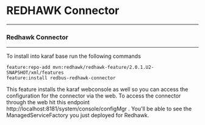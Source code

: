 # REDHAWK Connector #
***

### Redhawk Connector ###
***

To install into karaf base run the following commands  

	feature:repo-add mvn:redhawk/redhawk-feature/2.0.1.U2-SNAPSHOT/xml/features
	feature:install redbus-redhawk-connector
	
This feature installs the karaf webconsole as well so you can access the configuration for the connector via the web. To access the connector through the web hit this endpoint http://localhost:8181/system/console/configMgr . You'll be able to see the ManagedServiceFactory you just deployed for Redhawk. 
